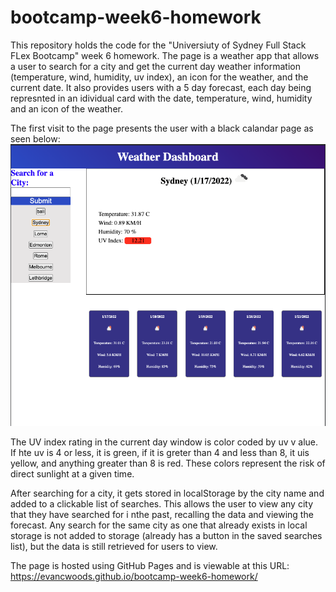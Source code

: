 # bootcamp-week6-homework

This repository holds the code for the "Universiuty of Sydney Full Stack FLex Bootcamp" week 6 homework. The page is a weather app that allows a user to search for a city and get the current day weather information (temperature, wind, humidity, uv index), an icon for the weather, and the current date. It also provides users with a 5 day forecast, each day being represnted in an idividual card with the date, temperature, wind, humidity and an icon of the weather.

The first visit to the page presents the user with a black calandar page as seen below:
![THe initial page view](./Assets/full-page-view.png)

The UV index rating in the current day window is color coded by uv v alue. If hte uv is 4 or less, it is green, if it is greter than 4 and less than 8, it uis yellow, and anything greater than 8 is red. These colors represent the risk of direct sunlight at a given time.

After searching for a city, it gets stored in localStorage by the city name and added to a clickable list of searches. This allows the user to view any city that they have searched for i nthe past, recalling the data and viewing the forecast. Any search for the same city as one that already exists in local storage is not added to storage (already has a button in the saved searches list), but the data is still retrieved for users to view.


The page is hosted using GitHub Pages and is viewable at this URL:
https://evancwoods.github.io/bootcamp-week6-homework/